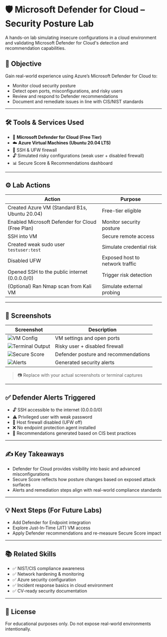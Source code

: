 # 🛡️ Microsoft Defender for Cloud – Security Posture Lab

A hands-on lab simulating insecure configurations in a cloud environment and validating Microsoft Defender for Cloud's detection and recommendation capabilities.

## 🧠 Objective

Gain real-world experience using Azure’s Microsoft Defender for Cloud to:

- Monitor cloud security posture
- Detect open ports, misconfigurations, and risky users
- Review and respond to Defender recommendations
- Document and remediate issues in line with CIS/NIST standards

---

## 🛠️ Tools & Services Used

- 🧩 **Microsoft Defender for Cloud (Free Tier)**
- ☁️ **Azure Virtual Machines (Ubuntu 20.04 LTS)**
- 🐧 SSH & UFW firewall
- 🔓 Simulated risky configurations (weak user + disabled firewall)
- 📊 Secure Score & Recommendations dashboard

---

## ⚙️ Lab Actions

| Action | Purpose |
|--------|---------|
| Created Azure VM (Standard B1s, Ubuntu 20.04) | Free-tier eligible |
| Enabled Microsoft Defender for Cloud (Free Plan) | Monitor security posture |
| SSH into VM | Secure remote access |
| Created weak sudo user `testuser:test` | Simulate credential risk |
| Disabled UFW | Exposed host to network traffic |
| Opened SSH to the public internet (0.0.0.0/0) | Trigger risk detection |
| (Optional) Ran Nmap scan from Kali VM | Simulate external probing |

---

## 📸 Screenshots

| Screenshot | Description |
|------------|-------------|
| ![VM Config](./images/vm-config.png) | VM settings and open ports |
| ![Terminal Output](./images/testuser-ufw-disabled.png) | Risky user + disabled firewall |
| ![Secure Score](./images/secure-score.png) | Defender posture and recommendations |
| ![Alerts](./images/alerts.png) | Generated security alerts |

> 📷 Replace with your actual screenshots or terminal captures

---

## ✅ Defender Alerts Triggered

- 🔓 SSH accessible to the internet (0.0.0.0/0)
- ⚠️ Privileged user with weak password
- 🛑 Host firewall disabled (UFW off)
- ❌ No endpoint protection agent installed
- 🧠 Recommendations generated based on CIS best practices

---

## ✍️ Key Takeaways

- Defender for Cloud provides visibility into basic and advanced misconfigurations
- Secure Score reflects how posture changes based on exposed attack surfaces
- Alerts and remediation steps align with real-world compliance standards

---

## 💡 Next Steps (For Future Labs)

- Add Defender for Endpoint integration
- Explore Just-In-Time (JIT) VM access
- Apply Defender recommendations and re-measure Secure Score impact

---

## 📚 Related Skills

- ✅ NIST/CIS compliance awareness  
- ✅ Network hardening & monitoring  
- ✅ Azure security configuration  
- ✅ Incident response basics in cloud environment  
- ✅ CV-ready security documentation

---

## 📎 License

For educational purposes only. Do not expose real-world environments intentionally.
